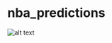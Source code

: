 # nba_predictions

![alt text](https://raw.githubusercontent.com/lemon-lyman/nba_predictions/nba_predictions/figs/Figure_1.png)
